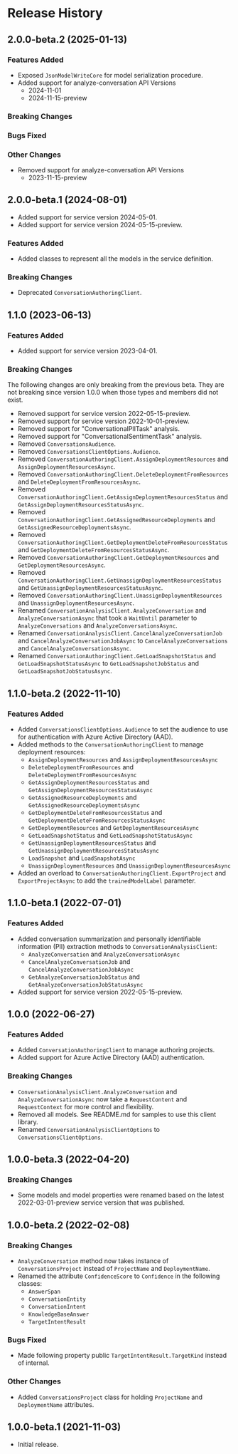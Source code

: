 # Release History

## 2.0.0-beta.2 (2025-01-13)

### Features Added

- Exposed `JsonModelWriteCore` for model serialization procedure.
- Added support for analyze-conversation API Versions
  - 2024-11-01
  - 2024-11-15-preview
### Breaking Changes

### Bugs Fixed

### Other Changes
- Removed support for analyze-conversation API Versions
  - 2023-11-15-preview

## 2.0.0-beta.1 (2024-08-01)

- Added support for service version 2024-05-01.
- Added support for service version 2024-05-15-preview.

### Features Added
- Added classes to represent all the models in the service definition.

### Breaking Changes
- Deprecated `ConversationAuthoringClient`.

## 1.1.0 (2023-06-13)

### Features Added

- Added support for service version 2023-04-01.

### Breaking Changes

The following changes are only breaking from the previous beta. They are not breaking since version 1.0.0 when those types and members did not exist.

- Removed support for service version 2022-05-15-preview.
- Removed support for service version 2022-10-01-preview.
- Removed support for "ConversationalPIITask" analysis.
- Removed support for "ConversationalSentimentTask" analysis.
- Removed `ConversationsAudience`.
- Removed `ConversationsClientOptions.Audience`.
- Removed `ConversationAuthoringClient.AssignDeploymentResources` and `AssignDeploymentResourcesAsync`.
- Removed `ConversationAuthoringClient.DeleteDeploymentFromResources` and `DeleteDeploymentFromResourcesAsync`.
- Removed `ConversationAuthoringClient.GetAssignDeploymentResourcesStatus` and `GetAssignDeploymentResourcesStatusAsync`.
- Removed `ConversationAuthoringClient.GetAssignedResourceDeployments` and `GetAssignedResourceDeploymentsAsync`.
- Removed `ConversationAuthoringClient.GetDeploymentDeleteFromResourcesStatus` and `GetDeploymentDeleteFromResourcesStatusAsync`.
- Removed `ConversationAuthoringClient.GetDeploymentResources` and `GetDeploymentResourcesAsync`.
- Removed `ConversationAuthoringClient.GetUnassignDeploymentResourcesStatus` and `GetUnassignDeploymentResourcesStatusAsync`.
- Removed `ConversationAuthoringClient.UnassignDeploymentResources` and `UnassignDeploymentResourcesAsync`.
- Renamed `ConversationAnalysisClient.AnalyzeConversation` and `AnalyzeConversationAsync` that took a `WaitUntil` parameter to `AnalyzeConversations` and `AnalyzeConversationsAsync`.
- Renamed `ConversationAnalysisClient.CancelAnalyzeConversationJob` and `CancelAnalyzeConversationJobAsync` to `CancelAnalyzeConversations` and `CancelAnalyzeConversationsAsync`.
- Renamed `ConversationAuthoringClient.GetLoadSnapshotStatus` and `GetLoadSnapshotStatusAsync` to `GetLoadSnapshotJobStatus` and `GetLoadSnapshotJobStatusAsync`.

## 1.1.0-beta.2 (2022-11-10)

### Features Added

- Added `ConversationsClientOptions.Audience` to set the audience to use for authentication with Azure Active Directory (AAD).
- Added methods to the `ConversationAuthoringClient` to manage deployment resources:
  - `AssignDeploymentResources` and `AssignDeploymentResourcesAsync`
  - `DeleteDeploymentFromResources` and `DeleteDeploymentFromResourcesAsync`
  - `GetAssignDeploymentResourcesStatus` and `GetAssignDeploymentResourcesStatusAsync`
  - `GetAssignedResourceDeployments` and `GetAssignedResourceDeploymentsAsync`
  - `GetDeploymentDeleteFromResourcesStatus` and `GetDeploymentDeleteFromResourcesStatusAsync`
  - `GetDeploymentResources` and `GetDeploymentResourcesAsync`
  - `GetLoadSnapshotStatus` and `GetLoadSnapshotStatusAsync`
  - `GetUnassignDeploymentResourcesStatus` and `GetUnassignDeploymentResourcesStatusAsync`
  - `LoadSnapshot` and `LoadSnapshotAsync`
  - `UnassignDeploymentResources` and `UnassignDeploymentResourcesAsync`
- Added an overload to `ConversationAuthoringClient.ExportProject` and `ExportProjectAsync` to add the `trainedModelLabel` parameter.

## 1.1.0-beta.1 (2022-07-01)

### Features Added

- Added conversation summarization and personally identifiable information (PII) extraction methods to `ConversationAnalysisClient`:
  - `AnalyzeConversation` and `AnalyzeConversationAsync`
  - `CancelAnalyzeConversationJob` and `CancelAnalyzeConversationJobAsync`
  - `GetAnalyzeConversationJobStatus` and `GetAnalyzeConversationJobStatusAsync`
- Added support for service version 2022-05-15-preview.

## 1.0.0 (2022-06-27)

### Features Added

- Added `ConversationAuthoringClient` to manage authoring projects.
- Added support for Azure Active Directory (AAD) authentication.

### Breaking Changes

- `ConversationAnalysisClient.AnalyzeConversation` and `AnalyzeConversationAsync` now take a `RequestContent` and `RequestContext` for more control and flexibility.
- Removed all models. See README.md for samples to use this client library.
- Renamed `ConversationAnalysisClientOptions` to `ConversationsClientOptions`.

## 1.0.0-beta.3 (2022-04-20)

### Breaking Changes

- Some models and model properties were renamed based on the latest 2022-03-01-preview service version that was published.

## 1.0.0-beta.2 (2022-02-08)

### Breaking Changes

- `AnalyzeConversation` method now takes instance of `ConversationsProject` instead of `ProjectName` and `DeploymentName`.
- Renamed the attribute `ConfidenceScore` to `Confidence` in the following classes:
  - `AnswerSpan`
  - `ConversationEntity`
  - `ConversationIntent`
  - `KnowledgeBaseAnswer`
  - `TargetIntentResult`

### Bugs Fixed

- Made following property public `TargetIntentResult.TargetKind` instead of internal.

### Other Changes

- Added `ConversationsProject` class for holding `ProjectName` and `DeploymentName` attributes.

## 1.0.0-beta.1 (2021-11-03)

- Initial release.
